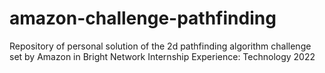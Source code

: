 # amazon-challenge-pathfinding
Repository of personal solution of the 2d pathfinding algorithm challenge set by Amazon in Bright Network Internship Experience: Technology 2022

